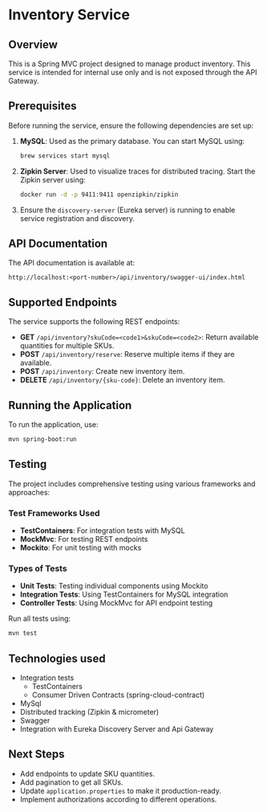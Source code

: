 # Inventory Service

## Overview

This is a Spring MVC project designed to manage product inventory.
This service is intended for internal use only and is not exposed through the API Gateway.

## Prerequisites

Before running the service, ensure the following dependencies are set up:

1. **MySQL**: Used as the primary database. You can start MySQL using:
   ```bash
   brew services start mysql
   ```

2. **Zipkin Server**: Used to visualize traces for distributed tracing. Start the Zipkin server using:
   ```bash
   docker run -d -p 9411:9411 openzipkin/zipkin
   ```

3. Ensure the `discovery-server` (Eureka server) is running to enable service registration and
   discovery.

## API Documentation

The API documentation is available at:
```
http://localhost:<port-number>/api/inventory/swagger-ui/index.html
```

## Supported Endpoints

The service supports the following REST endpoints:

- **GET** `/api/inventory?skuCode=<code1>&skuCode=<code2>`: Return available quantities for multiple SKUs.
- **POST** `/api/inventory/reserve`: Reserve multiple items if they are available.
- **POST** `/api/inventory`: Create new inventory item.
- **DELETE** `/api/inventory/{sku-code}`: Delete an inventory item.

## Running the Application

To run the application, use:

```bash
mvn spring-boot:run
```

## Testing

The project includes comprehensive testing using various frameworks and approaches:

### Test Frameworks Used
- **TestContainers**: For integration tests with MySQL
- **MockMvc**: For testing REST endpoints
- **Mockito**: For unit testing with mocks

### Types of Tests
- **Unit Tests**: Testing individual components using Mockito
- **Integration Tests**: Using TestContainers for MySQL integration
- **Controller Tests**: Using MockMvc for API endpoint testing

Run all tests using:
```bash
mvn test
```

## Technologies used
- Integration tests
   - TestContainers
   - Consumer Driven Contracts (spring-cloud-contract)
- MySql
- Distributed tracking (Zipkin & micrometer)
- Swagger
- Integration with Eureka Discovery Server and Api Gateway

## Next Steps
- Add endpoints to update SKU quantities.
- Add pagination to get all SKUs.
- Update `application.properties` to make it production-ready.
- Implement authorizations according to different operations.
